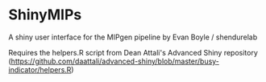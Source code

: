 # ShinyMIPs
A shiny user interface for the MIPgen pipeline by Evan Boyle / shendurelab

Requires the helpers.R script from Dean Attali's Advanced Shiny repository (https://github.com/daattali/advanced-shiny/blob/master/busy-indicator/helpers.R)
